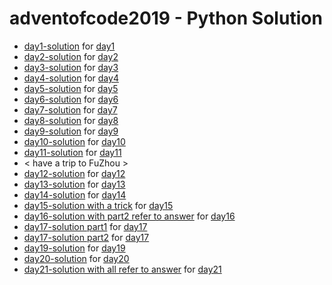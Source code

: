 # adventofcode2019 - Python Solution

- [day1-solution](day1.py) for [day1](https://adventofcode.com/2019/day/1)
- [day2-solution](day2.py) for [day2](https://adventofcode.com/2019/day/2)
- [day3-solution](day3.py) for [day3](https://adventofcode.com/2019/day/3)
- [day4-solution](day4.py) for [day4](https://adventofcode.com/2019/day/4)
- [day5-solution](day5.py) for [day5](https://adventofcode.com/2019/day/5)
- [day6-solution](day6.py) for [day6](https://adventofcode.com/2019/day/6)
- [day7-solution](day7.py) for [day7](https://adventofcode.com/2019/day/7)
- [day8-solution](day8.py) for [day8](https://adventofcode.com/2019/day/8)
- [day9-solution](day9.py) for [day9](https://adventofcode.com/2019/day/9)
- [day10-solution](day10.py) for [day10](https://adventofcode.com/2019/day/10)
- [day11-solution](day11.py) for [day11](https://adventofcode.com/2019/day/11)
- < have a trip to FuZhou >
- [day12-solution](day12.py) for [day12](https://adventofcode.com/2019/day/12)
- [day13-solution](day13.py) for [day13](https://adventofcode.com/2019/day/13)
- [day14-solution](day14.py) for [day14](https://adventofcode.com/2019/day/14)
- [day15-solution with a trick](day15.py) for [day15](https://adventofcode.com/2019/day/15)
- [day16-solution with part2 refer to answer](day16.py) for [day16](https://adventofcode.com/2019/day/16)
- [day17-solution part1](day17_1.py) for [day17](https://adventofcode.com/2019/day/17)
- [day17-solution part2](day17_2.py) for [day17](https://adventofcode.com/2019/day/17)
- [day19-solution](day19.py) for [day19](https://adventofcode.com/2019/day/19)
- [day20-solution](day20.py) for [day20](https://adventofcode.com/2019/day/20)
- [day21-solution with all refer to answer](day21.py) for [day21](https://adventofcode.com/2019/day/21)
